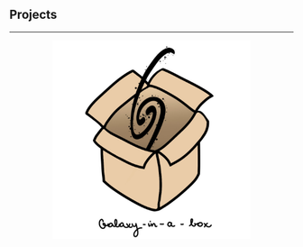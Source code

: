 ## Projects
<hr>

<p style="text-align:center"><img src="./Images/gal-in-a-box-name.jpeg" alt="galaxy in a box" style="max-width: 70%"></p>
